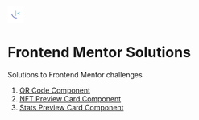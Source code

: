 ![Frontend Mentor Icon](favicon-32x32.png)
# Frontend Mentor Solutions
Solutions to Frontend Mentor challenges

1. [QR Code Component](https://deepak-parmar.github.io/frontend-mentor-solutions/qr-code-component)
2. [NFT Preview Card Component](https://deepak-parmar.github.io/frontend-mentor-solutions/nft-preview-card-component)
3. [Stats Preview Card Component](https://deepak-parmar.github.io/frontend-mentor-solutions/stats-preview-card-component)
